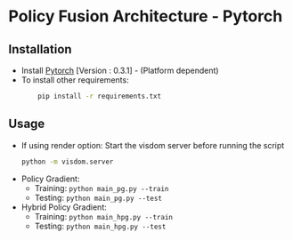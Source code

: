 # Policy Fusion Architecture - Pytorch

## Installation
 * Install [Pytorch](http://pytorch.org/) [Version : 0.3.1] - (Platform dependent)
 * To install other requirements:
    ```sh
        pip install -r requirements.txt
    ```

## Usage
  * If using render option: Start the visdom server before running the script
    ```sh
    python -m visdom.server
    ```
  * Policy Gradient:
      * Training: ```python main_pg.py --train```
      * Testing: ```python main_pg.py --test```
  * Hybrid Policy Gradient:
      * Training: ```python main_hpg.py --train```
      * Testing: ```python main_hpg.py --test```
